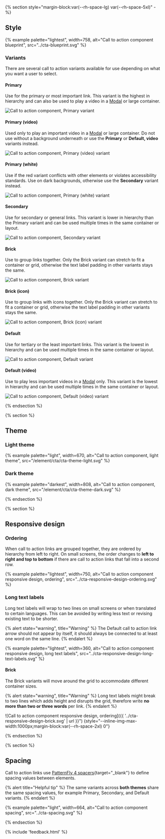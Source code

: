 {% section style="margin-block:var(--rh-space-lg) var(--rh-space-5xl)" -%}
## Style

{% example palette="lightest",
           width=758,
           alt="Call to action component blueprint",
           src="../cta-blueprint.svg" %}

### Variants

There are several call to action variants available for use depending on what 
you want a user to select.

<div class="multi-column--min-400-wide">
  <div>
    <h4>Primary</h4>
    <p>Use for the primary or most important link. This variant is the highest in hierarchy and can also be used to play a video in a <a href="https://ux.redhat.com/components/modal/" target="_blank">Modal</a> or large container.</p>
    <img alt="Call to action component, Primary variant"
         src="{{ '../cta-variant-primary.svg' | url }}"
         style="--inline-img-max-width: 141px;">
  </div>
  <div>
    <h4>Primary (video)</h4>
    <p>Used only to play an important video in a <a href="https://ux.redhat.com/components/modal/" target="_blank">Modal</a> or large container. Do not use without a background underneath or use the <strong>Primary</strong> or <strong>Default, video</strong> variants instead.</p>
    <img alt="Call to action component, Primary (video) variant"
         src="{{ '../cta-variant-primary-video.svg' | url }}"
         style="--inline-img-max-width: 153px;">
  </div>
  <div>
    <h4>Primary (white)</h4>
    <p>Use if the red variant conflicts with other elements or violates accessibility standards. Use on dark backgrounds, otherwise use the <strong>Secondary</strong> variant instead.</p>
    <img alt="Call to action component, Primary (white) variant"
         src="{{ '../cta-variant-primary-white.svg' | url }}"
         style="--inline-img-max-width: 157px;">
  </div>
  <div>
    <h4>Secondary</h4>
    <p>Use for secondary or general links. This variant is lower in hierarchy than the Primary variant and can be used multiple times in the same container or layout.</p>
    <img alt="Call to action component, Secondary variant"
         src="{{ '../cta-variant-secondary.svg' | url }}"
         style="--inline-img-max-width: 162px;">
  </div>
  <div>
    <h4>Brick</h4>
    <p>Use to group links together. Only the Brick variant can stretch to fit a container or grid, otherwise the text label padding in other variants stays the same.</p>
    <img alt="Call to action component, Brick variant"
         src="{{ '../cta-variant-brick.svg' | url }}"
         style="--inline-img-max-width: 116px;">
  </div>
  <div>
    <h4>Brick (icon)</h4>
    <p>Use to group links with icons together. Only the Brick variant can stretch to fit a container or grid, otherwise the text label padding in other variants stays the same.</p>
    <img alt="Call to action component, Brick (icon) variant"
         src="{{ '../cta-variant-brick-icon.svg' | url }}"
         style="--inline-img-max-width: 156px;">
  </div>
  <div>
    <h4>Default</h4>
    <p>Use for tertiary or the least important links. This variant is the lowest in hierarchy and can be used multiple times in the same container or layout.</p>
    <img alt="Call to action component, Default variant"
         src="{{ '../cta-variant-default.svg' | url }}"
         style="--inline-img-max-width: 102px;">
  </div>
  <div>
    <h4>Default (video)</h4>
    <p>Use to play less important videos in a <a href="https://ux.redhat.com/components/modal/" target="_blank">Modal</a> only. This variant is the lowest in hierarchy and can be used multiple times in the same container or layout.</p>
    <img alt="Call to action component, Default (video) variant"
         src="{{ '../cta-variant-default-video.svg' | url }}"
         style="--inline-img-max-width: 95px;">
  </div>
</div>

{% endsection %}

{% section %}
## Theme

### Light theme

{% example palette="light",
           width=670,
           alt="Call to action component, light theme",
           src="/element/cta/cta-theme-light.svg" %}

### Dark theme

{% example palette="darkest",
           width=808,
           alt="Call to action component, dark theme",
           src="/element/cta/cta-theme-dark.svg" %}

{% endsection %}

{% section %}
## Responsive design

### Ordering

When call to action links are grouped together, they are ordered by hierarchy 
from left to right. On small screens, the order changes to **left to right 
and top to bottom** if there are call to action links that fall into a second 
row.

{% example palette="lightest",
           width=750,
           alt="Call to action component responsive design, ordering",
           src="../cta-responsive-design-ordering.svg" %}

### Long text labels

Long text labels will wrap to two lines on small screens or when translated to 
certain languages. This can be avoided by writing less text or revising existing 
text to be shorter.

{% alert state="warning", title="Warning" %}
The Default call to action link arrow should not appear by itself, it should 
always be connected to at least one word on the same line.
{% endalert %}

{% example palette="lightest",
           width=360,
           alt="Call to action component responsive design, long text labels",
           src="../cta-responsive-design-long-text-labels.svg" %}

#### Brick

The Brick variants will move around the grid to accommodate different container 
sizes.

{% alert state="warning", title="Warning" %}
Long text labels might break to two lines which adds height and disrupts the 
grid, therefore write **no more than two or three words** per link.
{% endalert %}

![Call to action component responsive design, ordering]({{ '../cta-responsive-design-brick.svg' | url }}") {style="--inline-img-max-width:1000px;margin-block:var(--rh-space-2xl) 0"}

{% endsection %}

{% section %}
## Spacing

Call to action links use [PatternFly 4 spacers][spacers]{target="_blank"} to 
define spacing values between elements.

{% alert title="Helpful tip" %}
  The same variants across **both themes** share the same spacing values, for 
  example Primary, Secondary, and Default variants.
{% endalert %}

{% example palette="light",
           width=664,
           alt="Call to action component spacing",
           src="../cta-spacing.svg" %}

[spacers]: https://www.patternfly.org/v4/guidelines/spacers

{% endsection %}

{% include 'feedback.html' %}
